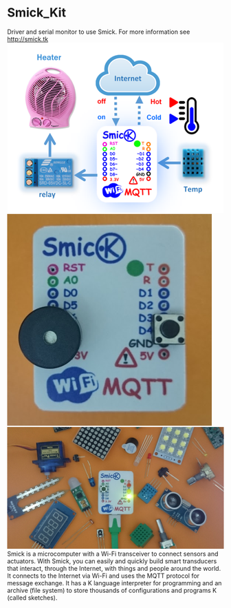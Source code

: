# Smick_Kit
Driver and serial monitor to use Smick.
For more information see http://smick.tk
![alt-text](https://github.com/infosmick/Smick_Kit/blob/master/circuit.png)
![alt text](https://github.com/infosmick/Smick_Kit/blob/master/Smick_github.PNG)
![alt-text](https://github.com/infosmick/Smick_Kit/blob/master/Smick.JPG)
Smick is a microcomputer with a Wi-Fi transceiver to connect sensors and actuators. With Smick, you can easily and quickly build smart transducers that interact, through the Internet, with things and people around the world. It connects to the Internet via Wi-Fi and uses the MQTT protocol for message exchange. It has a K language interpreter for programming and an archive (file system) to store thousands of configurations and programs K (called sketches). 
